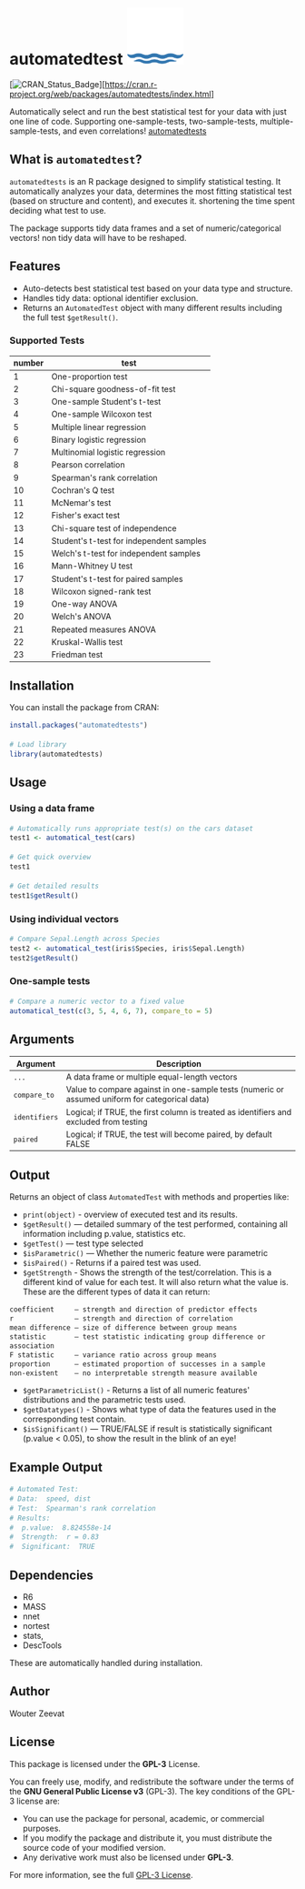# automatedtest <img src="man/figures/logo.png" alt="Logo" width="100" />

[![CRAN_Status_Badge](https://www.r-pkg.org/badges/version/automatedtests)][https://cran.r-project.org/web/packages/automatedtests/index.html]

Automatically select and run the best statistical test for your data with just one line of code. Supporting one-sample-tests, two-sample-tests, multiple-sample-tests, and even correlations! [automatedtests](https://cran.r-project.org/web/packages/automatedtests/index.html)

## What is `automatedtest`?

`automatedtests` is an R package designed to simplify statistical testing. It automatically analyzes your data, determines the most fitting statistical test (based on structure and content), and executes it. shortening the time spent deciding what test to use.

The package supports tidy data frames and a set of numeric/categorical vectors! non tidy data will have to be reshaped.

## Features

- Auto-detects best statistical test based on your data type and structure.
- Handles tidy data: optional identifier exclusion.
- Returns an `AutomatedTest` object with many different results including the full test `$getResult()`.

### Supported Tests
| number     | test |
|--------------|-------------|
| 1 | One-proportion test
| 2 | Chi-square goodness-of-fit test
| 3 | One-sample Student's t-test
| 4 | One-sample Wilcoxon test
| 5 | Multiple linear regression
| 6 | Binary logistic regression
| 7 | Multinomial logistic regression
| 8 | Pearson correlation
| 9 | Spearman's rank correlation
| 10 | Cochran's Q test
| 11 | McNemar's test
| 12 | Fisher's exact test
| 13 | Chi-square test of independence
| 14 | Student's t-test for independent samples
| 15 | Welch's t-test for independent samples
| 16 | Mann-Whitney U test
| 17 | Student's t-test for paired samples
| 18 | Wilcoxon signed-rank test
| 19 | One-way ANOVA
| 20 | Welch's ANOVA
| 21 | Repeated measures ANOVA
| 22 | Kruskal-Wallis test
| 23 | Friedman test

## Installation

You can install the package from CRAN:

```r
install.packages("automatedtests")

# Load library
library(automatedtests)
```

## Usage

### Using a data frame

```r
# Automatically runs appropriate test(s) on the cars dataset
test1 <- automatical_test(cars)

# Get quick overview
test1

# Get detailed results
test1$getResult()
```

### Using individual vectors

```r
# Compare Sepal.Length across Species
test2 <- automatical_test(iris$Species, iris$Sepal.Length)
test2$getResult()
```

### One-sample tests

```r
# Compare a numeric vector to a fixed value
automatical_test(c(3, 5, 4, 6, 7), compare_to = 5)
```

## Arguments

| Argument     | Description |
|--------------|-------------|
| `...`        | A data frame or multiple equal-length vectors |
| `compare_to` | Value to compare against in one-sample tests (numeric or assumed uniform for categorical data) |
| `identifiers`| Logical; if TRUE, the first column is treated as identifiers and excluded from testing |
| `paired`     | Logical; if TRUE, the test will become paired, by default FALSE |

## Output

Returns an object of class `AutomatedTest` with methods and properties like:

- `print(object)` - overview of executed test and its results.
- `$getResult()` — detailed summary of the test performed, containing all information including p.value, statistics etc.
- `$getTest()` — test type selected
- `$isParametric()` — Whether the numeric feature were parametric
- `$isPaired()` - Returns if a paired test was used.
- `$getStrength` - Shows the strength of the test/correlation. This is a different kind of value for each test. It will also return what the value is. These are the different types of data it can return:
```
coefficient     – strength and direction of predictor effects  
r               – strength and direction of correlation  
mean difference – size of difference between group means  
statistic       – test statistic indicating group difference or association  
F statistic     – variance ratio across group means  
proportion      – estimated proportion of successes in a sample  
non-existent    – no interpretable strength measure available  
```

- `$getParametricList()` - Returns a list of all numeric features' distributions and the parametric tests used.
- `$getDatatypes()` - Shows what type of data the features used in the corresponding test contain.
- `$isSignificant()` — TRUE/FALSE if result is statistically significant (p.value < 0.05), to show the result in the blink of an eye!

## Example Output

```r
# Automated Test:
# Data:  speed, dist 
# Test:  Spearman's rank correlation 
# Results: 
#  p.value:  8.824558e-14 
#  Strength:  r = 0.83 
#  Significant:  TRUE 
```

## Dependencies

- R6
- MASS
- nnet
- nortest
- stats,
- DescTools

These are automatically handled during installation.

## Author

Wouter Zeevat

## License

This package is licensed under the **GPL-3** License.

You can freely use, modify, and redistribute the software under the terms of the **GNU General Public License v3** (GPL-3). The key conditions of the GPL-3 license are:

- You can use the package for personal, academic, or commercial purposes.
- If you modify the package and distribute it, you must distribute the source code of your modified version.
- Any derivative work must also be licensed under **GPL-3**.

For more information, see the full [GPL-3 License](https://www.gnu.org/licenses/gpl-3.0.html).
